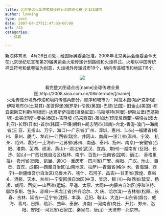 ```yaml
---
title: 北京奥运火炬样式和传递计划路线公布 达135城市
author: lsvking
type: post
date: 2007-04-27T11:47:03+00:00
url: /25
categories:
  - 体育

---
```

新浪体育讯　4月26日消息，经国际奥委会批准，2008年北京奥运会组委会今天在北京世纪坛宣布第29届奥运会火炬传递计划路线和火炬样式。火炬以中国传统祥云符号和纸卷轴为创意，火炬境外传递城市19个，境内传递城市和地区116个.

<p align="center">
  <img src="http://image2.sina.com.cn/2008/dt/other/2007-04-26/U349P461T5D11267F154DT20070427092534.jpg" />
</p>

<p align="center">
  看完整大图请点击[name]全球传递全景图,http://2008.sina.com.cn/08interoute/[/name]<br /> 火炬传递分境外传递和境内传递两部分，顺序和城市为：阿拉木图(哈萨克斯坦)-伊斯坦布尔(土耳其)-圣彼得堡(俄罗斯)-伦敦(英国)-巴黎(法国)- 旧金山(美国)-布宜诺斯艾利斯(阿根廷)-达累斯萨拉姆(坦桑尼亚)-马斯喀特(阿曼)-伊斯兰堡(巴基斯坦)-孟买(印度)-曼谷(泰国)-吉隆坡 (马来西亚)-雅加达(印度尼西亚)-堪培拉(澳大利亚)-长野(日本)-首尔(韩国)-平壤(朝鲜)-胡志明市(越南)-台北-香港-澳门—海南省(三 亚、五指山、万宁、海口)—广东省(广州、深圳、惠州、汕头)—福建省(福州、泉州、厦门、龙岩)—江西省(瑞金、井冈山、南昌)—浙江省(温州、宁波、 杭州、绍兴、嘉兴)—上海市—江苏省(苏州、南通、泰州、扬州、南京)—安徽省(合肥、淮南、芜湖、绩溪、黄山)—湖北省(武汉、宜昌、荆州)—湖南省 (岳阳、长沙、韶山)—广西壮族自治区(桂林、南宁、百色)—云南省(昆明、丽江、 香格里拉)—贵州省(贵阳、凯里、遵义)—重庆市—四川省(广安、绵阳、广汉、乐山、自贡、宜宾、成都)—西藏自治区(山南地区、拉萨)—青海省(格尔 木、青海湖、西宁)—新疆维吾尔自治区(乌鲁木齐、喀什、石河子、昌吉)—甘肃省(敦煌、嘉峪关、酒泉、天水、兰州)—宁夏回族自治区(中卫、吴忠、银 川)—陕西省(延安、杨凌、咸阳、西安)—山西省(运城、平遥、太原、大同)—内蒙古自治区(呼和浩特、鄂尔多斯、包头、赤峰)—黑龙江省(齐齐哈尔、大 庆、哈尔滨)—吉林省(松原、长春、吉林、延吉)—辽宁省(沈阳、本溪、辽阳、鞍山、大连)—山东省(烟台、威海、青岛、日照、临沂、曲阜、泰安、济南) —河南省(商丘、开封、郑州、洛阳、安阳)—河北省(石家庄、秦皇岛、唐山)—天津市—北京市。
</p>

<p style="text-align: center">
  &nbsp;
</p>

<p align="center">
  &nbsp;
</p>